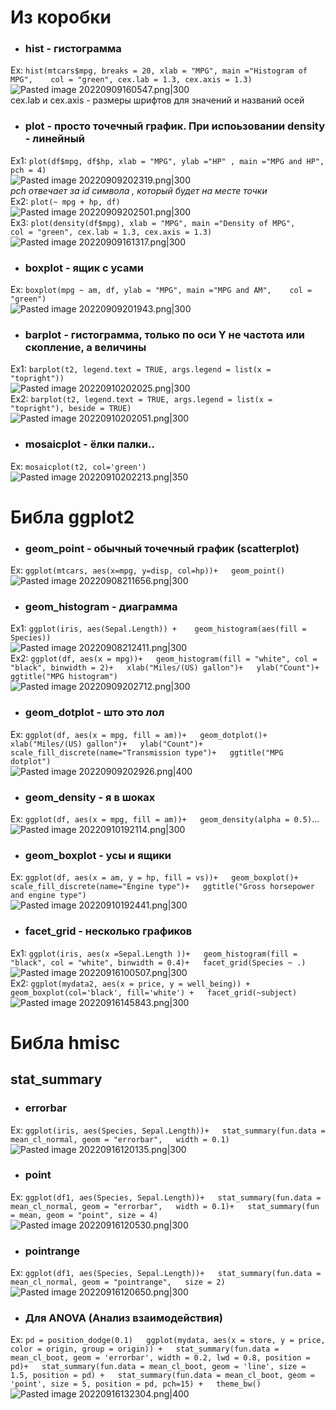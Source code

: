 # Из коробки  
- ### **hist** - гистограмма   
Ex: ```hist(mtcars$mpg, breaks = 20, xlab = "MPG", main ="Histogram of MPG",   
     col = "green", cex.lab = 1.3, cex.axis = 1.3)```    
     ![Pasted image 20220909160547.png|300](https://github.com/PolkaDott/Data-Science-Summaries/blob/main/Язык%20R/attachments/Pasted%20image%2020220909160547.png?raw=true)    
	 cex.lab и cex.axis - размеры шрифтов для значений и названий осей    
- ### **plot** - просто точечный график. При испоьзовании density - линейный    
Ex1: ```plot(df$mpg, df$hp, xlab = "MPG", ylab ="HP" , main ="MPG and HP", pch = 4)```    
![Pasted image 20220909202319.png|300](https://github.com/PolkaDott/Data-Science-Summaries/blob/main/Язык%20R/attachments/Pasted%20image%2020220909202319.png?raw=true)  
*pch отвечает за id символа , который будет на месте точки*  
Ex2: `plot(~ mpg + hp, df)`  
![Pasted image 20220909202501.png|300](https://github.com/PolkaDott/Data-Science-Summaries/blob/main/Язык%20R/attachments/Pasted%20image%2020220909202501.png?raw=true)  
Ex3: ```plot(density(df$mpg), xlab = "MPG", main ="Density of MPG",   
     col = "green", cex.lab = 1.3, cex.axis = 1.3)```  
	![Pasted image 20220909161317.png|300](https://github.com/PolkaDott/Data-Science-Summaries/blob/main/Язык%20R/attachments/Pasted%20image%2020220909161317.png?raw=true)   
- ### **boxplot** - ящик с усами  
Ex: ```boxplot(mpg ~ am, df, ylab = "MPG", main ="MPG and AM",   
        col = "green")```  
![Pasted image 20220909201943.png|300](https://github.com/PolkaDott/Data-Science-Summaries/blob/main/Язык%20R/attachments/Pasted%20image%2020220909201943.png?raw=true)  
- ### **barplot** - гистограмма, только по оси Y не частота или скопление, а величины  
Ex1: `barplot(t2, legend.text = TRUE, args.legend = list(x = "topright"))`  
![Pasted image 20220910202025.png|300](https://github.com/PolkaDott/Data-Science-Summaries/blob/main/Язык%20R/attachments/Pasted%20image%2020220910202025.png?raw=true)  
Ex2: `barplot(t2, legend.text = TRUE, args.legend = list(x = "topright"), beside = TRUE)`  
![Pasted image 20220910202051.png|300](https://github.com/PolkaDott/Data-Science-Summaries/blob/main/Язык%20R/attachments/Pasted%20image%2020220910202051.png?raw=true)  
- ### **mosaicplot** - ёлки палки..  
Ex: `mosaicplot(t2, col='green')`  
  ![Pasted image 20220910202213.png|350](https://github.com/PolkaDott/Data-Science-Summaries/blob/main/Язык%20R/attachments/Pasted%20image%2020220910202213.png?raw=true)  
# Библа ggplot2  
- ### **geom_point** - обычный точечный график (scatterplot)  
Ex: ```ggplot(mtcars, aes(x=mpg, y=disp, col=hp))+  
  geom_point()```  
  ![Pasted image 20220908211656.png|300](https://github.com/PolkaDott/Data-Science-Summaries/blob/main/Язык%20R/attachments/Pasted%20image%2020220908211656.png?raw=true)  
- ### **geom_histogram** - диаграмма  
Ex1: ```ggplot(iris, aes(Sepal.Length)) +   
  geom_histogram(aes(fill = Species))```  
![Pasted image 20220908212411.png|300](https://github.com/PolkaDott/Data-Science-Summaries/blob/main/Язык%20R/attachments/Pasted%20image%2020220908212411.png?raw=true)  
Ex2: ```ggplot(df, aes(x = mpg))+  
  geom_histogram(fill = "white", col = "black", binwidth = 2)+  
  xlab("Miles/(US) gallon")+  
  ylab("Count")+  
  ggtitle("MPG histogram")```  
  ![Pasted image 20220909202712.png|300](https://github.com/PolkaDott/Data-Science-Summaries/blob/main/Язык%20R/attachments/Pasted%20image%2020220909202712.png?raw=true)  
- ### **geom_dotplot** -  што это лол  
Ex: ```ggplot(df, aes(x = mpg, fill = am))+  
  geom_dotplot()+  
  xlab("Miles/(US) gallon")+  
  ylab("Count")+  
  scale_fill_discrete(name="Transmission type")+  
  ggtitle("MPG dotplot")```  
  ![Pasted image 20220909202926.png|400](https://github.com/PolkaDott/Data-Science-Summaries/blob/main/Язык%20R/attachments/Pasted%20image%2020220909202926.png?raw=true)  
- ### **geom_density** - я в шоках   
Ex: ```ggplot(df, aes(x = mpg, fill = am))+  
  geom_density(alpha = 0.5)```...  
  ![Pasted image 20220910192114.png|300](https://github.com/PolkaDott/Data-Science-Summaries/blob/main/Язык%20R/attachments/Pasted%20image%2020220910192114.png?raw=true)  
- ### **geom_boxplot** - усы и ящики  
Ex: ```ggplot(df, aes(x = am, y = hp, fill = vs))+  
  geom_boxplot()+  
  scale_fill_discrete(name="Engine type")+  
  ggtitle("Gross horsepower and engine type")```  
  ![Pasted image 20220910192441.png|300](https://github.com/PolkaDott/Data-Science-Summaries/blob/main/Язык%20R/attachments/Pasted%20image%2020220910192441.png?raw=true)  
  - ### **facet_grid** - несколько графиков  
  Ex1: ```ggplot(iris, aes(x =Sepal.Length ))+  
  geom_histogram(fill = "black", col = "white", binwidth = 0.4)+  
  facet_grid(Species ~ .)```  
  ![Pasted image 20220916100507.png|300](https://github.com/PolkaDott/Data-Science-Summaries/blob/main/Язык%20R/attachments/Pasted%20image%2020220916100507.png?raw=true)  
Ex2: ```ggplot(mydata2, aes(x = price, y = well_being)) +  
  geom_boxplot(col='black', fill='white') +  
  facet_grid(~subject)```  
![Pasted image 20220916145843.png|300](https://github.com/PolkaDott/Data-Science-Summaries/blob/main/Язык%20R/attachments/Pasted%20image%2020220916145843.png?raw=true)  
  
# Библа hmisc  
## stat_summary  
- ### **errorbar**   
Ex: ```ggplot(iris, aes(Species, Sepal.Length))+  
  stat_summary(fun.data = mean_cl_normal, geom = "errorbar",  
               width = 0.1)```  
![Pasted image 20220916120135.png|300](https://github.com/PolkaDott/Data-Science-Summaries/blob/main/Язык%20R/attachments/Pasted%20image%2020220916120135.png?raw=true)  
- ### **point**   
Ex: ```ggplot(df1, aes(Species, Sepal.Length))+  
  stat_summary(fun.data = mean_cl_normal, geom = "errorbar",  
               width = 0.1)+  
  stat_summary(fun = mean, geom = "point", size = 4)```  
  ![Pasted image 20220916120530.png|300](https://github.com/PolkaDott/Data-Science-Summaries/blob/main/Язык%20R/attachments/Pasted%20image%2020220916120530.png?raw=true)  
  - ### **pointrange**   
  Ex: ```ggplot(df1, aes(Species, Sepal.Length))+  
  stat_summary(fun.data = mean_cl_normal, geom = "pointrange",  
               size = 2)```  
  ![Pasted image 20220916120650.png|300](https://github.com/PolkaDott/Data-Science-Summaries/blob/main/Язык%20R/attachments/Pasted%20image%2020220916120650.png?raw=true)  
  - ### Для ANOVA (Анализ взаимодействия)  
  Ex: ```pd = position_dodge(0.1)  
ggplot(mydata, aes(x = store, y = price, color = origin, group = origin)) +  
  stat_summary(fun.data = mean_cl_boot, geom = 'errorbar', width = 0.2, lwd = 0.8, position = pd)+  
  stat_summary(fun.data = mean_cl_boot, geom = 'line', size = 1.5, position = pd) +  
  stat_summary(fun.data = mean_cl_boot, geom = 'point', size = 5, position = pd, pch=15) +  
  theme_bw()```  
  ![Pasted image 20220916132304.png|400](https://github.com/PolkaDott/Data-Science-Summaries/blob/main/Язык%20R/attachments/Pasted%20image%2020220916132304.png?raw=true)